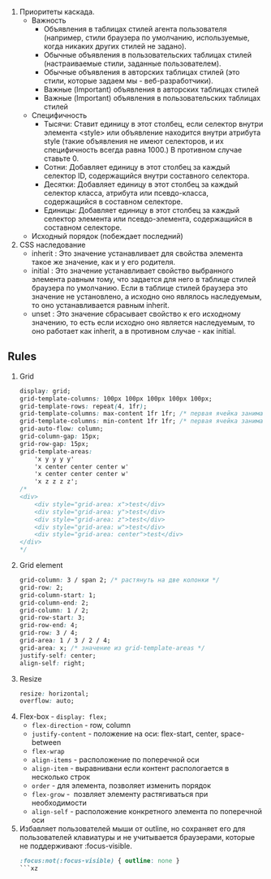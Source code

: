 1. Приоритеты каскада.
    * Важность
        * Объявления в таблицах стилей агента пользователя (например, стили браузера по умолчанию, используемые, когда никаких других стилей не задано).
        * Oбычные объявления в пользовательских таблицах стилей (настраиваемые стили, заданные пользователем).
        * Обычные объявления в авторских таблицах стилей (это стили, которые задаем мы - веб-разработчики).
        * Важные (Important) объявления в авторских таблицах стилей
        * Важные (Important) объявления в пользовательских таблицах стилей
    * Специфичность
        * Тысячи: Ставит единицу в этот столбец, если селектор внутри элемента \<style\> или объявление находится внутри атрибута style (такие объявления не имеют селекторов, и их специфичность всегда равна 1000.) В противном случае ставьте 0.
        * Сотни: Добавляет единицу в этот столбец за каждый селектор ID, содержащийся внутри составного селектора.
        * Десятки: Добавляет единицу в этот столбец за каждый селектор класса, атрибута или псевдо-класса, содержащийся в составном селекторе.
        * Единицы: Добавляет единицу в этот столбец за каждый селектор элемента или псевдо-элемента, содержащийся в составном селекторе.
    * Исходный порядок (побеждает последний)
1. CSS наследование
    * inherit : Это значение устанавливает для свойства элемента такое же значение, как и у его родителя.
    * initial : Это значение устанавливает свойство выбранного элемента равным тому, что задается для него в таблице стилей браузера по умолчанию. Если в таблице стилей браузера это значение не установлено, а исходно оно являлось наследуемым, то оно устанавливается равным inherit.
    * unset : Это значение сбрасывает свойство к его исходному значению, то есть если исходно оно является наследуемым, то оно работает как inherit, а в противном случае - как initial.

## Rules
1. Grid
    ```css
    display: grid;
    grid-template-columns: 100px 100px 100px 100px 100px;
    grid-template-rows: repeat(4, 1fr); 
    grid-template-columns: max-content 1fr 1fr; /* первая ячейка занимает сколько нужно ей места */
    grid-template-columns: min-content 1fr 1fr; /* первая ячейка занимает насколько можно мало места (слова переносятся на новую строку) */
    grid-auto-flow: column;
    grid-column-gap: 15px; 
    grid-row-gap: 15px;
    grid-template-areas:
        'x y y y y'
        'x center center center w'
        'x center center center w'
        'x z z z z';
    /*
    <div>
        <div style="grid-area: x">test</div>
        <div style="grid-area: y">test</div>
        <div style="grid-area: z">test</div>
        <div style="grid-area: w">test</div>
        <div style="grid-area: center">test</div>
    </div>
    */
    ```
1. Grid element
    ```css
    grid-column: 3 / span 2; /* растянуть на две колонки */
    grid-row: 2;
    grid-column-start: 1;
    grid-column-end: 2;
    grid-column: 1 / 2;
    grid-row-start: 3;
    grid-row-end: 4;
    grid-row: 3 / 4;
    grid-area: 1 / 3 / 2 / 4;
    grid-area: x; /* значение из grid-template-areas */
    justify-self: center;
    align-self: right;
    ```
1. Resize
    ```css
    resize: horizontal;
    overflow: auto;
    ```
1. Flex-box - `display: flex;`
    - `flex-direction` - row, column
    - `justify-content` -  положение на оси: flex-start, center, space-between
    - `flex-wrap`
    - `align-items` - расположение по поперечной оси
    -  `align-item` - выравнивани если контент распологается в несколько строк
    - `order` - для элемента, позволяет изменить порядок
    - `flex-grow` -  позвляет элементу растягиваться при необходимости
    - `align-self` - расположение конкретного элемента по поперечной оси
1. Избавляет пользователей мыши от outline, но сохраняет его для пользователей клавиатуры и не учитывается браузерами, которые не поддерживают :focus-visible.
    ```css
    :focus:not(:focus-visible) { outline: none }
    ```xz